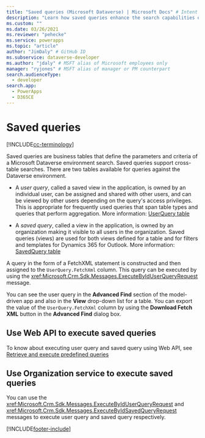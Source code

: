 ```yaml
---
title: "Saved queries (Microsoft Dataverse) | Microsoft Docs" # Intent and product brand in a unique string of 43-59 chars including spaces
description: "Learn how saved queries enhance the search capabilities of Microsoft Dataverse." # 115-145 characters including spaces. This abstract displays in the search result.
ms.custom: ""
ms.date: 03/26/2021
ms.reviewer: "pehecke"
ms.service: powerapps
ms.topic: "article"
author: "JimDaly" # GitHub ID
ms.subservice: dataverse-developer
ms.author: "jdaly" # MSFT alias of Microsoft employees only
manager: "ryjones" # MSFT alias of manager or PM counterpart
search.audienceType: 
  - developer
search.app: 
  - PowerApps
  - D365CE
---
```

# Saved queries

[!INCLUDE[cc-terminology](includes/cc-terminology.md)]

Saved queries are business tables that define the parameters and criteria of a Microsoft Dataverse environment search. Saved queries support cross-table searches. There are two tables available for queries against the Dataverse environment.  
  
- A *user query*, called a saved view in the application, is owned by an individual user, can be assigned and shared with other users, and can be viewed by other users depending on the query's access privileges. This is appropriate for frequently used queries that span table types and queries that perform aggregation. More information: [UserQuery table](reference/entities/userquery.md) 

- A *saved query*, called a view in the application, is owned by an organization making it visible to all users in the organization. Saved queries (views) are used for both views defined for a table and for filters and templates for Dynamics 365 for Outlook. More information: [SavedQuery table](reference/entities/savedquery.md) 
  
 A query in the form of a FetchXML statement is constructed and then assigned to the `UserQuery.FetchXml` column. This query can be executed by using the <xref:Microsoft.Crm.Sdk.Messages.ExecuteByIdUserQueryRequest> message.  
  
 You can see the user query in the **Advanced Find** section of the model-driven app and also in the **View** drop-down list for a table.  You can export the value of the `UserQuery.FetchXml` column by using the **Download Fetch XML** button in the **Advanced Find** dialog box.  
  
## Use Web API to execute saved queries

To know about executing user query and saved query using Web API, see [Retrieve and execute predefined queries](webapi/retrieve-and-execute-predefined-queries.md)

## Use Organization service to execute saved queries

You can use the <xref:Microsoft.Crm.Sdk.Messages.ExecuteByIdUserQueryRequest> and <xref:Microsoft.Crm.Sdk.Messages.ExecuteByIdSavedQueryRequest> messages to execute user query and saved query respectively.

[!INCLUDE[footer-include](../../includes/footer-banner.md)]
